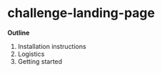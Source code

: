 # challenge-landing-page

__Outline__
1. Installation instructions
2. Logistics
2. Getting started 
